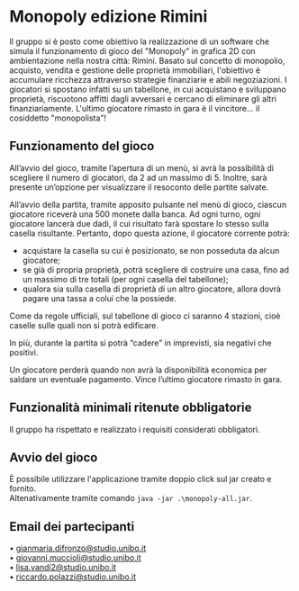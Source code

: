 # Monopoly edizione Rimini

Il gruppo si è posto come obiettivo la realizzazione di un software che simula il funzionamento di gioco del "Monopoly" in grafica 2D con ambientazione nella nostra città: Rimini.
Basato sul concetto di monopolio, acquisto, vendita e gestione delle proprietà immobiliari, l'obiettivo è accumulare ricchezza attraverso strategie finanziarie e abili negoziazioni.
I giocatori si spostano infatti su un tabellone, in cui acquistano e sviluppano proprietà, riscuotono affitti dagli avversari e cercano di eliminare gli altri finanziariamente.
L'ultimo giocatore rimasto in gara è il vincitore... il cosiddetto "monopolista"!

## Funzionamento del gioco

All’avvio del gioco, tramite l’apertura di un menù, si avrà la possibilità di scegliere il numero di giocatori, da 2 ad un massimo di 5. Inoltre, sarà presente un’opzione per visualizzare il resoconto delle partite salvate.

All’avvio della partita, tramite apposito pulsante nel menù di gioco, ciascun giocatore riceverà una 500 monete dalla banca.
Ad ogni turno, ogni giocatore lancerà due dadi, il cui risultato farà spostare lo stesso sulla casella risultante. Pertanto, dopo questa azione, il giocatore corrente potrà:

- acquistare la casella su cui è posizionato, se non posseduta da alcun giocatore;
- se già di propria proprietà, potrà scegliere di costruire una casa, fino ad un massimo di tre totali (per ogni casella del tabellone);
- qualora sia sulla casella di proprietà di un altro giocatore, allora dovrà pagare una tassa a colui che la possiede.

Come da regole ufficiali, sul tabellone di gioco ci saranno 4 stazioni, cioè caselle sulle quali non si potrà edificare.

In più, durante la partita si potrà “cadere” in imprevisti, sia negativi che positivi.

Un giocatore perderà quando non avrà la disponibilità economica per saldare un eventuale pagamento. Vince l’ultimo giocatore rimasto in gara.

## Funzionalità minimali ritenute obbligatorie

Il gruppo ha rispettato e realizzato i requisiti considerati obbligatori.

## Avvio del gioco

È possibile utilizzare l'applicazione tramite doppio click sul jar creato e fornito.  
Altenativamente tramite comando `java -jar .\monopoly-all.jar`.

## Email dei partecipanti

• gianmaria.difronzo@studio.unibo.it  
• giovanni.muccioli@studio.unibo.it  
• lisa.vandi2@studio.unibo.it  
• riccardo.polazzi@studio.unibo.it

